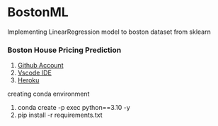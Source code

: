 # BostonML
Implementing LinearRegression model to boston dataset from sklearn


### Boston House Pricing Prediction 

1. [Github Account](https://github.com/HenilJain)
2. [Vscode IDE](https://code.visualstudio.com/)
3. [Heroku](https://www.heroku.com/)


creating conda environment 

1. conda create -p exec python==3.10 -y
2. pip install -r requirements.txt